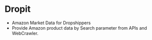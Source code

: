 # Dropit
- Amazon Market Data for Dropshippers 
- Provide Amazon product data by Search parameter from APIs and WebCrawler.


